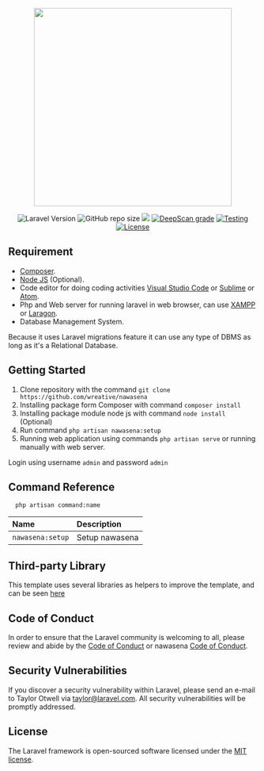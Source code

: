 <p align="center"><a href="https://laravel.com" target="_blank"><img src="https://raw.githubusercontent.com/laravel/art/master/logo-lockup/5%20SVG/2%20CMYK/1%20Full%20Color/laravel-logolockup-cmyk-red.svg" width="400"></a></p>

<p align="center">
<img alt="Laravel Version" src="https://img.shields.io/badge/Laravel%20Version-9.15.0-informational">
<img alt="GitHub repo size" src="https://img.shields.io/github/repo-size/wreative/nawasena">
<a href="https://www.codacy.com/gh/wreative/nawasena/dashboard?utm_source=github.com&amp;utm_medium=referral&amp;utm_content=wreative/nawasena&amp;utm_campaign=Badge_Grade"><img src="https://app.codacy.com/project/badge/Grade/37f9df0519b949f787d2ec4b6cb38e32"/></a>
<a href="https://deepscan.io/dashboard#view=project&tid=17948&pid=21286&bid=607488"><img src="https://deepscan.io/api/teams/17948/projects/21286/branches/607488/badge/grade.svg" alt="DeepScan grade"></a>
<a href="https://github.com/wreative/nawasena/actions/workflows/laravel.yml"><img src="https://github.com/wreative/nawasena/actions/workflows/laravel.yml/badge.svg" alt="Testing"></a>
<a href="https://github.com/wreative/nawasena/blob/master/LICENSE"><img src="https://img.shields.io/github/license/wreative/nawasena" alt="License"></a>
</p>

## Requirement

- [Composer](https://getcomposer.org/).
- [Node JS](https://nodejs.org/en/) (Optional).
- Code editor for doing coding activities [Visual Studio Code](https://code.visualstudio.com/) or [Sublime](https://www.sublimetext.com/) or [Atom](https://atom.io/).
- Php and Web server for running laravel in web browser, can use [XAMPP](https://www.apachefriends.org/) or [Laragon](https://laragon.org/).
- Database Management System.

Because it uses Laravel migrations feature it can use any type of DBMS as long as it's a Relational Database.

## Getting Started

1. Clone repository with the command `git clone https://github.com/wreative/nawasena`
2. Installing package form Composer with command `composer install`
3. Installing package module node js with command `node install` (Optional)
4. Run command `php artisan nawasena:setup`
5. Running web application using commands `php artisan serve` or running manually with web server.

Login using username `admin` and password `admin`

## Command Reference

```
  php artisan command:name
```

| Name             | Description    |
| :--------------- | :------------- |
| `nawasena:setup` | Setup nawasena |

## Third-party Library

This template uses several libraries as helpers to improve the template, and can be seen [here](/library.md)

## Code of Conduct

In order to ensure that the Laravel community is welcoming to all, please review and abide by the [Code of Conduct](https://laravel.com/docs/contributions#code-of-conduct) or nawasena [Code of Conduct](https://github.com/wreative/nawasena/blob/master/CODE_OF_CONDUCT.md).

## Security Vulnerabilities

If you discover a security vulnerability within Laravel, please send an e-mail to Taylor Otwell via [taylor@laravel.com](mailto:taylor@laravel.com). All security vulnerabilities will be promptly addressed.

## License

The Laravel framework is open-sourced software licensed under the [MIT license](https://opensource.org/licenses/MIT).
